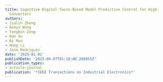 ```yaml
---
title: Cognitive Digital Twins-Based Model Predictive Control for High-Frequency Power
  Converters
authors:
- Jialin Zheng
- Haoyu Wang
- Yangbin Zeng
- Han Xu
- Di Mou
- Hong Li
- Jose Rodriguez
date: '2025-01-01'
publishDate: '2025-08-07T01:18:00.208855Z'
publication_types:
- article-journal
publication: '*IEEE Transactions on Industrial Electronics*'
---
```

